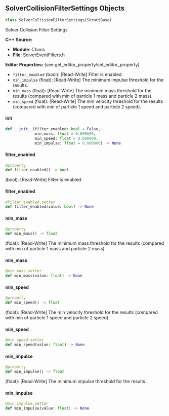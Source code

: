 ## SolverCollisionFilterSettings Objects

```python
class SolverCollisionFilterSettings(StructBase)
```

Solver Collision Filter Settings

**C++ Source:**

- **Module**: Chaos
- **File**: SolverEventFilters.h

**Editor Properties:** (see get_editor_property/set_editor_property)

- ``filter_enabled`` (bool):  [Read-Write] Filter is enabled.
- ``min_impulse`` (float):  [Read-Write] The minimum impulse threshold for the results.
- ``min_mass`` (float):  [Read-Write] The minimum mass threshold for the results (compared with min of particle 1 mass and particle 2 mass).
- ``min_speed`` (float):  [Read-Write] The min velocity threshold for the results (compared with min of particle 1 speed and particle 2 speed).

<a id="unreal.SolverCollisionFilterSettings.__init__"></a>

#### __init__

```python
def __init__(filter_enabled: bool = False,
             min_mass: float = 0.000000,
             min_speed: float = 0.000000,
             min_impulse: float = 0.000000) -> None
```

<a id="unreal.SolverCollisionFilterSettings.filter_enabled"></a>

#### filter_enabled

```python
@property
def filter_enabled() -> bool
```

(bool):  [Read-Write] Filter is enabled.

<a id="unreal.SolverCollisionFilterSettings.filter_enabled"></a>

#### filter_enabled

```python
@filter_enabled.setter
def filter_enabled(value: bool) -> None
```

<a id="unreal.SolverCollisionFilterSettings.min_mass"></a>

#### min_mass

```python
@property
def min_mass() -> float
```

(float):  [Read-Write] The minimum mass threshold for the results (compared with min of particle 1 mass and particle 2 mass).

<a id="unreal.SolverCollisionFilterSettings.min_mass"></a>

#### min_mass

```python
@min_mass.setter
def min_mass(value: float) -> None
```

<a id="unreal.SolverCollisionFilterSettings.min_speed"></a>

#### min_speed

```python
@property
def min_speed() -> float
```

(float):  [Read-Write] The min velocity threshold for the results (compared with min of particle 1 speed and particle 2 speed).

<a id="unreal.SolverCollisionFilterSettings.min_speed"></a>

#### min_speed

```python
@min_speed.setter
def min_speed(value: float) -> None
```

<a id="unreal.SolverCollisionFilterSettings.min_impulse"></a>

#### min_impulse

```python
@property
def min_impulse() -> float
```

(float):  [Read-Write] The minimum impulse threshold for the results.

<a id="unreal.SolverCollisionFilterSettings.min_impulse"></a>

#### min_impulse

```python
@min_impulse.setter
def min_impulse(value: float) -> None
```

<a id="unreal.SolverRemovalFilterSettings"></a>